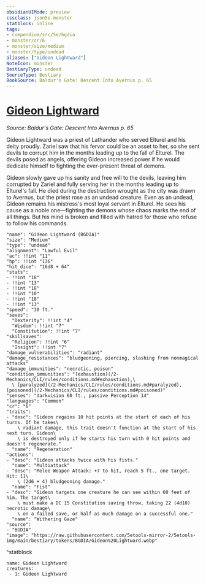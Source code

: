 ```yaml
---
obsidianUIMode: preview
cssclass: json5e-monster
statblock: inline
tags:
- compendium/src/5e/bgdia
- monster/cr/6
- monster/size/medium
- monster/type/undead
aliases: ["Gideon Lightward"]
NoteIcon: monster
BestiaryType: undead
SourceType: Bestiary
BookSource: Baldur's Gate: Descent Into Avernus p. 65
---
```

# [Gideon Lightward](2-Mechanics\CLI\bestiary\npc/gideon-lightward-bgdia.md)
*Source: Baldur's Gate: Descent Into Avernus p. 65*  

Gideon Lightward was a priest of Lathander who served Elturel and his deity proudly. Zariel saw that his fervor could be an asset to her, so she sent devils to corrupt him in the months leading up to the fall of Elturel. The devils posed as angels, offering Gideon increased power if he would dedicate himself to fighting the ever-present threat of demons.

Gideon slowly gave up his sanity and free will to the devils, leaving him corrupted by Zariel and fully serving her in the months leading up to Elturel's fall. He died during the destruction wrought as the city was drawn to Avernus, but the priest rose as an undead creature. Even as an undead, Gideon remains his mistress's most loyal servant in Elturel. He sees his cause as a noble one—fighting the demons whose chaos marks the end of all things. But his mind is broken and filled with hatred for those who refuse to follow his commands.

```statblock
"name": "Gideon Lightward (BGDIA)"
"size": "Medium"
"type": "undead"
"alignment": "Lawful Evil"
"ac": !!int "11"
"hp": !!int "136"
"hit_dice": "16d8 + 64"
"stats":
- !!int "18"
- !!int "13"
- !!int "18"
- !!int "10"
- !!int "18"
- !!int "13"
"speed": "30 ft."
"saves":
  "Dexterity": !!int "4"
  "Wisdom": !!int "7"
  "Constitution": !!int "7"
"skillsaves":
  "Religion": !!int "6"
  "Insight": !!int "7"
"damage_vulnerabilities": "radiant"
"damage_resistances": "bludgeoning, piercing, slashing from nonmagical attacks"
"damage_immunities": "necrotic, poison"
"condition_immunities": "[exhaustion](/2-Mechanics/CLI/rules/conditions.md#exhaustion),\
  \ [paralyzed](/2-Mechanics/CLI/rules/conditions.md#paralyzed), [poisoned](/2-Mechanics/CLI/rules/conditions.md#poisoned)"
"senses": "darkvision 60 ft., passive Perception 14"
"languages": "Common"
"cr": "6"
"traits":
- "desc": "Gideon regains 10 hit points at the start of each of his turns. If he takes\
    \ radiant damage, this trait doesn't function at the start of his next turn. Gideon\
    \ is destroyed only if he starts his turn with 0 hit points and doesn't regenerate."
  "name": "Regeneration"
"actions":
- "desc": "Gideon attacks twice with his fists."
  "name": "Multiattack"
- "desc": "Melee Weapon Attack: +7 to hit, reach 5 ft., one target. Hit: 11\
    \ (2d6 + 4) bludgeoning damage."
  "name": "Fist"
- "desc": "Gideon targets one creature he can see within 60 feet of him. The target\
    \ must make a DC 15 Constitution saving throw, taking 22 (4d10) necrotic damage\
    \ on a failed save, or half as much damage on a successful one."
  "name": "Withering Gaze"
"source":
- "BGDIA"
"image": "https://raw.githubusercontent.com/5etools-mirror-2/5etools-img/main/bestiary/tokens/BGDIA/Gideon%20Lightward.webp"
```
^statblock

```encounter-table
name: Gideon Lightward
creatures:
 - 1: Gideon Lightward
```